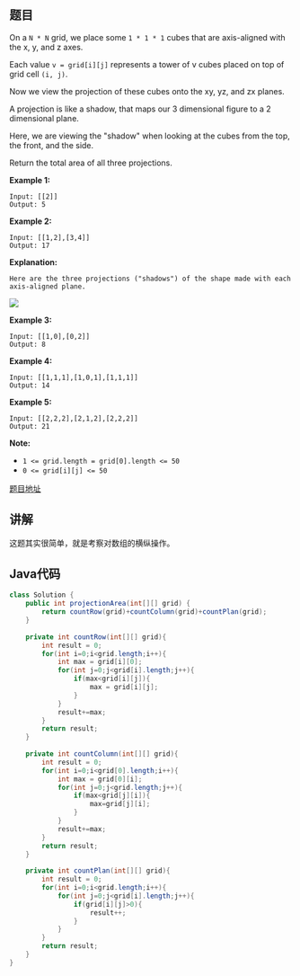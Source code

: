 ## 题目

On a `N * N` grid, we place some `1 * 1 * 1` cubes that are axis-aligned with the x, y, and z axes.

Each value `v = grid[i][j]` represents a tower of v cubes placed on top of grid cell `(i, j)`.

Now we view the projection of these cubes onto the xy, yz, and zx planes.

A projection is like a shadow, that maps our 3 dimensional figure to a 2 dimensional plane. 

Here, we are viewing the "shadow" when looking at the cubes from the top, the front, and the side.

Return the total area of all three projections.

 

**Example 1:**
```
Input: [[2]]
Output: 5
```

**Example 2:**
```
Input: [[1,2],[3,4]]
Output: 17
```

**Explanation:** 
```
Here are the three projections ("shadows") of the shape made with each axis-aligned plane.
```
![](https://s3-lc-upload.s3.amazonaws.com/uploads/2018/08/02/shadow.png)

**Example 3:**
```
Input: [[1,0],[0,2]]
Output: 8
```

**Example 4:**
```
Input: [[1,1,1],[1,0,1],[1,1,1]]
Output: 14
```

**Example 5:**
```
Input: [[2,2,2],[2,1,2],[2,2,2]]
Output: 21
```

**Note:**

- `1 <= grid.length = grid[0].length <= 50`
- `0 <= grid[i][j] <= 50`

[题目地址](https://leetcode.com/problems/projection-area-of-3d-shapes/)

## 讲解

这题其实很简单，就是考察对数组的横纵操作。

## Java代码

```java
class Solution {
    public int projectionArea(int[][] grid) {
        return countRow(grid)+countColumn(grid)+countPlan(grid);
    }
    
    private int countRow(int[][] grid){
        int result = 0;
        for(int i=0;i<grid.length;i++){
            int max = grid[i][0];
            for(int j=0;j<grid[i].length;j++){
                if(max<grid[i][j]){
                    max = grid[i][j];
                }
            }
            result+=max;
        }
        return result;
    }
    
    private int countColumn(int[][] grid){
        int result = 0;
        for(int i=0;i<grid[0].length;i++){
            int max = grid[0][i];
            for(int j=0;j<grid.length;j++){
                if(max<grid[j][i]){
                    max=grid[j][i];
                }
            }
            result+=max;
        }
        return result;
    }
    
    private int countPlan(int[][] grid){
        int result = 0;
        for(int i=0;i<grid.length;i++){
            for(int j=0;j<grid[i].length;j++){
                if(grid[i][j]>0){
                    result++;
                }
            }
        }
        return result;
    }
}
```